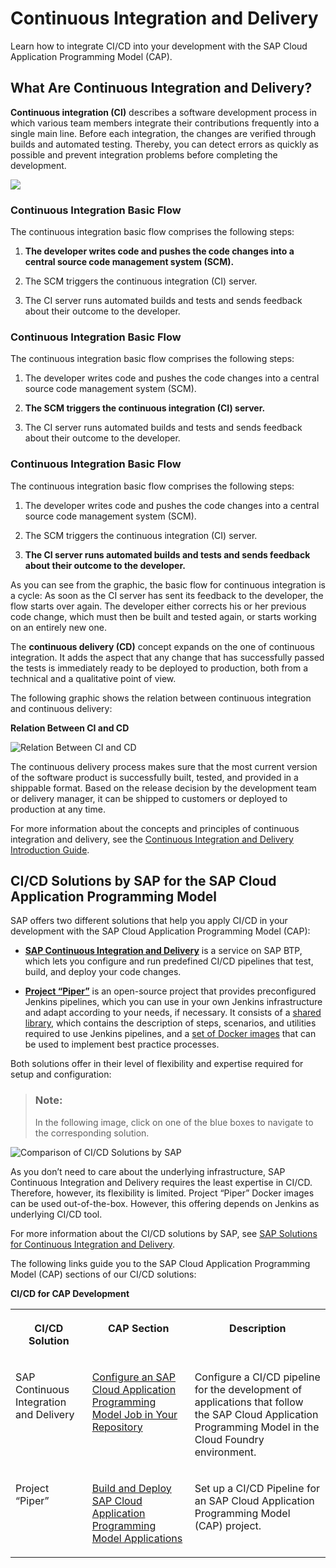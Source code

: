 <!-- loiofdead30953d24c0ca75768e2c3bcdd2c -->

# Continuous Integration and Delivery

Learn how to integrate CI/CD into your development with the SAP Cloud Application Programming Model \(CAP\).

<a name="loio31cbeccf367e465fa3fc83e367c9c6f1"/>

<!-- loio31cbeccf367e465fa3fc83e367c9c6f1 -->

## What Are Continuous Integration and Delivery?

**Continuous integration \(CI\)** describes a software development process in which various team members integrate their contributions frequently into a single main line. Before each integration, the changes are verified through builds and automated testing. Thereby, you can detect errors as quickly as possible and prevent integration problems before completing the development.



![](images/Image_Map_CI_CD_Basic_Flow_c205ab7.png)



### Continuous Integration Basic Flow

The continuous integration basic flow comprises the following steps:

1.  **The developer writes code and pushes the code changes into a central source code management system \(SCM\).**

2.  The SCM triggers the continuous integration \(CI\) server.

3.  The CI server runs automated builds and tests and sends feedback about their outcome to the developer.




### Continuous Integration Basic Flow

The continuous integration basic flow comprises the following steps:

1.  The developer writes code and pushes the code changes into a central source code management system \(SCM\).

2.  **The SCM triggers the continuous integration \(CI\) server.**

3.  The CI server runs automated builds and tests and sends feedback about their outcome to the developer.




### Continuous Integration Basic Flow

The continuous integration basic flow comprises the following steps:

1.  The developer writes code and pushes the code changes into a central source code management system \(SCM\).

2.  The SCM triggers the continuous integration \(CI\) server.

3.  **The CI server runs automated builds and tests and sends feedback about their outcome to the developer.**




As you can see from the graphic, the basic flow for continuous integration is a cycle: As soon as the CI server has sent its feedback to the developer, the flow starts over again. The developer either corrects his or her previous code change, which must then be built and tested again, or starts working on an entirely new one.

The **continuous delivery \(CD\)** concept expands on the one of continuous integration. It adds the aspect that any change that has successfully passed the tests is immediately ready to be deployed to production, both from a technical and a qualitative point of view.

The following graphic shows the relation between continuous integration and continuous delivery:

  
  
**Relation Between CI and CD**

![Relation Between CI and CD](images/Continuous_Integration_vs_Continuous_Delivery_dd91996.png "Relation Between CI and CD")

The continuous delivery process makes sure that the most current version of the software product is successfully built, tested, and provided in a shippable format. Based on the release decision by the development team or delivery manager, it can be shipped to customers or deployed to production at any time.

For more information about the concepts and principles of continuous integration and delivery, see the [Continuous Integration and Delivery Introduction Guide](https://help.sap.com/viewer/Continuous-Integration-and-Delivery-Introduction-Guide/7fc38a80cda446ef856c01f748dbede8.html).

<a name="loio862ec834e72842a6b027d8d1518055dd"/>

<!-- loio862ec834e72842a6b027d8d1518055dd -->

## CI/CD Solutions by SAP for the SAP Cloud Application Programming Model

SAP offers two different solutions that help you apply CI/CD in your development with the SAP Cloud Application Programming Model \(CAP\):

-   [**SAP Continuous Integration and Delivery**](https://help.sap.com/viewer/product/CONTINUOUS_DELIVERY/Cloud/en-US) is a service on SAP BTP, which lets you configure and run predefined CI/CD pipelines that test, build, and deploy your code changes.

-   [**Project “Piper”**](http://help.sap.com/disclaimer?site=https://sap.github.io/jenkins-library/) is an open-source project that provides preconfigured Jenkins pipelines, which you can use in your own Jenkins infrastructure and adapt according to your needs, if necessary. It consists of a [shared library](http://help.sap.com/disclaimer?site=https://github.com/SAP/jenkins-library), which contains the description of steps, scenarios, and utilities required to use Jenkins pipelines, and a [set of Docker images](http://help.sap.com/disclaimer?site=https://github.com/SAP/devops-docker-images) that can be used to implement best practice processes.


Both solutions offer in their level of flexibility and expertise required for setup and configuration:



> ### Note:  
> In the following image, click on one of the blue boxes to navigate to the corresponding solution.

![Comparison of CI/CD Solutions by SAP](images/Image_Map_CI_CD_Solutions_d3f04fd.png)



As you don’t need to care about the underlying infrastructure, SAP Continuous Integration and Delivery requires the least expertise in CI/CD. Therefore, however, its flexibility is limited. Project “Piper” Docker images can be used out-of-the-box. However, this offering depends on Jenkins as underlying CI/CD tool.

For more information about the CI/CD solutions by SAP, see [SAP Solutions for Continuous Integration and Delivery](https://help.sap.com/viewer/Continuous-Integration-and-Delivery-by-SAP).

The following links guide you to the SAP Cloud Application Programming Model \(CAP\) sections of our CI/CD solutions:

**CI/CD for CAP Development**


<table>
<tr>
<th valign="top">

CI/CD Solution

</th>
<th valign="top">

CAP Section

</th>
<th valign="top">

Description

</th>
</tr>
<tr>
<td valign="top">

SAP Continuous Integration and Delivery

</td>
<td valign="top">

[Configure an SAP Cloud Application Programming Model Job in Your Repository](https://help.sap.com/docs/continuous-integration-and-delivery/continuous-integration-and-delivery-internal/configure-sap-cloud-application-programming-model-job-in-your-repository) 

</td>
<td valign="top">

Configure a CI/CD pipeline for the development of applications that follow the SAP Cloud Application Programming Model in the Cloud Foundry environment.

</td>
</tr>
<tr>
<td valign="top">

Project “Piper”

</td>
<td valign="top">

[Build and Deploy SAP Cloud Application Programming Model Applications](https://sap.github.io/jenkins-library/scenarios/CAP_Scenario/) 

</td>
<td valign="top">

Set up a CI/CD Pipeline for an SAP Cloud Application Programming Model \(CAP\) project.

</td>
</tr>
</table>

